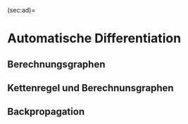 (sec:ad)=
# Automatische Differentiation

## Berechnungsgraphen
## Kettenregel und Berechnunsgraphen
## Backpropagation
